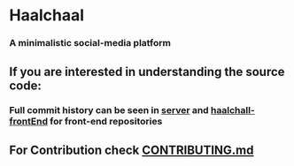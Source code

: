 # Haalchaal
### A minimalistic social-media platform
## If you are interested in understanding the source code:
### Full commit history can be seen in [server](https://github.com/Himanshunitrr/server) and [haalchall-frontEnd](https://github.com/Himanshunitrr/haalchaal-frontEnd) for front-end repositories

## For Contribution check [CONTRIBUTING.md]()
